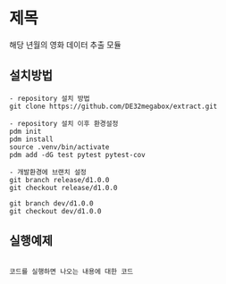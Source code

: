 # 제목
해당 년월의 영화 데이터 추출 모듈

## 설치방법
```
- repository 설치 방법
git clone https://github.com/DE32megabox/extract.git

- repository 설치 이후 환경설정 
pdm init
pdm install
source .venv/bin/activate
pdm add -dG test pytest pytest-cov

- 개발환경에 브랜치 설정
git branch release/d1.0.0
git checkout release/d1.0.0

git branch dev/d1.0.0
git checkout dev/d1.0.0
```

## 실행예제
```

```

```
코드를 실행하면 나오는 내용에 대한 코드
```
